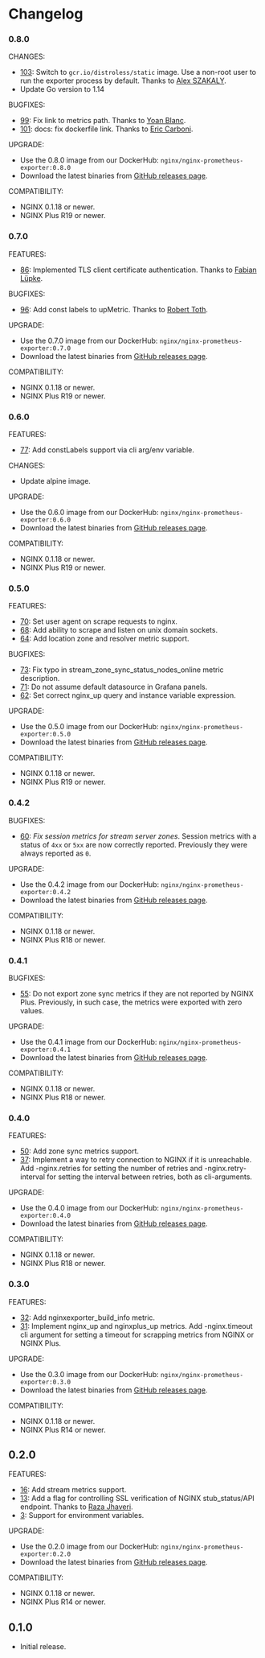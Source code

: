 # Changelog

### 0.8.0

CHANGES:
* [103](https://github.com/nginxinc/nginx-prometheus-exporter/pull/103): Switch to `gcr.io/distroless/static` image. Use a non-root user to run the exporter process by default. Thanks to [Alex SZAKALY](https://github.com/alex1989hu).
* Update Go version to 1.14

BUGFIXES:
* [99](https://github.com/nginxinc/nginx-prometheus-exporter/pull/99): Fix link to metrics path. Thanks to [Yoan Blanc](https://github.com/greut).
* [101](https://github.com/nginxinc/nginx-prometheus-exporter/pull/101): docs: fix dockerfile link. Thanks to [Eric Carboni](https://github.com/eric-hc).

UPGRADE:
* Use the 0.8.0 image from our DockerHub: `nginx/nginx-prometheus-exporter:0.8.0`
* Download the latest binaries from [GitHub releases page](https://github.com/nginxinc/nginx-prometheus-exporter/releases/tag/v0.8.0).

COMPATIBILITY:
* NGINX 0.1.18 or newer.
* NGINX Plus R19 or newer.

### 0.7.0

FEATURES:
* [86](https://github.com/nginxinc/nginx-prometheus-exporter/pull/86): Implemented TLS client certificate authentication. Thanks to [Fabian Lüpke](https://github.com/Fluepke).

BUGFIXES:
* [96](https://github.com/nginxinc/nginx-prometheus-exporter/pull/96): Add const labels to upMetric. Thanks to [Robert Toth](https://github.com/robert-toth).

UPGRADE:
* Use the 0.7.0 image from our DockerHub: `nginx/nginx-prometheus-exporter:0.7.0`
* Download the latest binaries from [GitHub releases page](https://github.com/nginxinc/nginx-prometheus-exporter/releases/tag/v0.7.0).

COMPATIBILITY:
* NGINX 0.1.18 or newer.
* NGINX Plus R19 or newer.

### 0.6.0

FEATURES:
* [77](https://github.com/nginxinc/nginx-prometheus-exporter/pull/77): Add constLabels support via cli arg/env variable.

CHANGES:
* Update alpine image.

UPGRADE:
* Use the 0.6.0 image from our DockerHub: `nginx/nginx-prometheus-exporter:0.6.0`
* Download the latest binaries from [GitHub releases page](https://github.com/nginxinc/nginx-prometheus-exporter/releases/tag/v0.6.0).

COMPATIBILITY:
* NGINX 0.1.18 or newer.
* NGINX Plus R19 or newer.

### 0.5.0

FEATURES:
* [70](https://github.com/nginxinc/nginx-prometheus-exporter/pull/70): Set user agent on scrape requests to nginx.
* [68](https://github.com/nginxinc/nginx-prometheus-exporter/pull/68): Add ability to scrape and listen on unix domain sockets.
* [64](https://github.com/nginxinc/nginx-prometheus-exporter/pull/64): Add location zone and resolver metric support.

BUGFIXES:
* [73](https://github.com/nginxinc/nginx-prometheus-exporter/pull/73): Fix typo in stream_zone_sync_status_nodes_online metric description.
* [71](https://github.com/nginxinc/nginx-prometheus-exporter/pull/71): Do not assume default datasource in Grafana panels.
* [62](https://github.com/nginxinc/nginx-prometheus-exporter/pull/62): Set correct nginx_up query and instance variable expression.

UPGRADE:
* Use the 0.5.0 image from our DockerHub: `nginx/nginx-prometheus-exporter:0.5.0`
* Download the latest binaries from [GitHub releases page](https://github.com/nginxinc/nginx-prometheus-exporter/releases/tag/v0.5.0).

COMPATIBILITY:
* NGINX 0.1.18 or newer.
* NGINX Plus R19 or newer.

### 0.4.2

BUGFIXES:
* [60](https://github.com/nginxinc/nginx-prometheus-exporter/pull/60): *Fix session metrics for stream server zones*. Session metrics with a status of `4xx` or `5xx` are now correctly reported. Previously they were always reported as `0`.

UPGRADE:
* Use the 0.4.2 image from our DockerHub: `nginx/nginx-prometheus-exporter:0.4.2`
* Download the latest binaries from [GitHub releases page](https://github.com/nginxinc/nginx-prometheus-exporter/releases/tag/v0.4.2).

COMPATIBILITY:
* NGINX 0.1.18 or newer.
* NGINX Plus R18 or newer.

### 0.4.1

BUGFIXES:
* [55](https://github.com/nginxinc/nginx-prometheus-exporter/pull/55): Do not export zone sync metrics if they are not reported by NGINX Plus. Previously, in such case, the metrics were exported with zero values.

UPGRADE:
* Use the 0.4.1 image from our DockerHub: `nginx/nginx-prometheus-exporter:0.4.1`
* Download the latest binaries from [GitHub releases page](https://github.com/nginxinc/nginx-prometheus-exporter/releases/tag/v0.4.1).

COMPATIBILITY:
* NGINX 0.1.18 or newer.
* NGINX Plus R18 or newer.

### 0.4.0

FEATURES:
* [50](https://github.com/nginxinc/nginx-prometheus-exporter/pull/50): Add zone sync metrics support.
* [37](https://github.com/nginxinc/nginx-prometheus-exporter/pull/37): Implement a way to retry connection to NGINX if it is unreachable. Add -nginx.retries for setting the number of retries and -nginx.retry-interval for setting the interval between retries, both as cli-arguments.

UPGRADE:
* Use the 0.4.0 image from our DockerHub: `nginx/nginx-prometheus-exporter:0.4.0`
* Download the latest binaries from [GitHub releases page](https://github.com/nginxinc/nginx-prometheus-exporter/releases/tag/v0.4.0).

COMPATIBILITY:
* NGINX 0.1.18 or newer.
* NGINX Plus R18 or newer.

### 0.3.0

FEATURES:
* [32](https://github.com/nginxinc/nginx-prometheus-exporter/pull/32): Add nginxexporter_build_info metric.
* [31](https://github.com/nginxinc/nginx-prometheus-exporter/pull/31): Implement nginx_up and nginxplus_up metrics. Add -nginx.timeout cli argument for setting a timeout for scrapping metrics from NGINX or NGINX Plus.

UPGRADE:
* Use the 0.3.0 image from our DockerHub: `nginx/nginx-prometheus-exporter:0.3.0`
* Download the latest binaries from [GitHub releases page](https://github.com/nginxinc/nginx-prometheus-exporter/releases/tag/v0.3.0).

COMPATIBILITY:
* NGINX 0.1.18 or newer.
* NGINX Plus R14 or newer.

## 0.2.0

FEATURES:
* [16](https://github.com/nginxinc/nginx-prometheus-exporter/pull/16): Add stream metrics support.
* [13](https://github.com/nginxinc/nginx-prometheus-exporter/pull/13): Add a flag for controlling SSL verification of NGINX stub_status/API endpoint. Thanks to [Raza Jhaveri](https://github.com/razaj92).
* [3](https://github.com/nginxinc/nginx-prometheus-exporter/pull/3): Support for environment variables.

UPGRADE:
* Use the 0.2.0 image from our DockerHub: `nginx/nginx-prometheus-exporter:0.2.0`
* Download the latest binaries from [GitHub releases page](https://github.com/nginxinc/nginx-prometheus-exporter/releases/tag/v0.2.0).

COMPATIBILITY:
* NGINX 0.1.18 or newer.
* NGINX Plus R14 or newer.

## 0.1.0

* Initial release.
